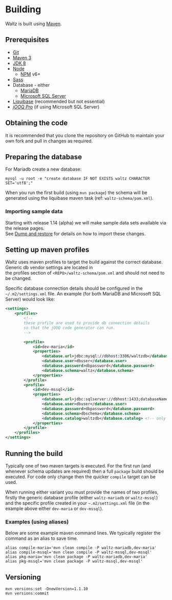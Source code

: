 # Building

Waltz is built using [Maven](https://maven.apache.org/).

## Prerequisites

- [Git](https://git-scm.com/)
- [Maven 3](https://maven.apache.org/)
- [JDK 8](http://www.oracle.com/technetwork/java/javase/overview/index.html)
- [Node](https://nodejs.org/en/)
  - [NPM](https://www.npmjs.com/) v6+
- [Sass](http://sass-lang.com/)
- Database - either
  - [MariaDB](https://mariadb.org/)
  - [Microsoft SQL Server](https://www.microsoft.com/en-gb/sql-server/)
- [Liquibase](http://www.liquibase.org/) (recommended but not essential)
- [_jOOQ Pro_](https://www.jooq.org/download/) (if using Microsoft SQL Server) 

## Obtaining the code

It is recommended that you clone the repository on GitHub to maintain your own fork and pull in changes as required.

## Preparing the database

For Mariadb create a new database:
```
mysql -u root -e "create database IF NOT EXISTS waltz CHARACTER SET='utf8';"
```

When you run the first build (using `mvn package`) the schema will be generated using the liquibase maven task (ref: `waltz-schema/pom.xml`).  

### Importing sample data

Starting with release 1.14 (alpha) we will make sample data sets available via the release pages.  
See [Dump and restore](database/dump_and_restore.md) for details on how to import these changes.


## Setting up maven profiles

Waltz uses maven profiles to target the build against the correct database.  Generic db vendor settings are located in  
the profiles section of `<REPO>/waltz-schema/pom.xml` and should not need to be changed.

Specific database connection details should be configured in the 
`~/.m2/settings.xml` file.  An example (for both MariaDB and Microsoft 
SQL Server) would look like:

```xml
<settings>
    <profiles>
        <!--
        these profile are used to provide db connection details
        so that the jOOQ code generator can run.
        -->

        <profile>
            <id>dev-maria</id>
            <properties>
                <database.url>jdbc:mysql://dbhost:3306/waltzdb</database.url>
                <database.user>dbuser</database.user>
                <database.password>dbpassword</database.password>
                <database.schema>waltz</database.schema>
            </properties>
        </profile>
        <profile>
            <id>dev-mssql</id>
            <properties>
                <database.url>jdbc:sqlserver://dbhost:1433;databaseName=waltzdb</database.url>
                <database.user>dbuser</database.user>
                <database.password>dbpassword</database.password>
                <database.schema>dbschema</database.schema>
                <database.catalog>waltzdb</database.catalog> <!-- only req'd for code gen w/ mssql -->
            </properties>
        </profile>
    </profiles>
</settings>
```


## Running the build

Typically one of two maven targets is executed.  For the first run (and whenever schema updates are required) then a full `package` build should be executed.  For code only change then the quicker `compile` target can be used.

When running either variant you must provide the names of two profiles, firstly the generic database profile (either `waltz-mariadb` or `waltz-mssql`) and the specific profile created in your `~.m2/settings.xml` file (in the example above either `dev-maria` or `dev-mssql`).

### Examples (using aliases)

Below are some example maven command lines.  We typically register the command as an alias to save time.

```
alias compile-maria='mvn clean compile -P waltz-mariadb,dev-maria'
alias compile-mssql='mvn clean compile -P waltz-mssql,dev-mssql'
alias pkg-maria='mvn clean package -P waltz-mariadb,dev-maria'
alias pkg-mssql='mvn clean package -P waltz-mssql,dev-mssql'
```


## Versioning

```
mvn versions:set -DnewVersion=1.1.10
mvn versions:commit
```

